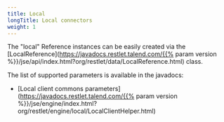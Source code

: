 ```yaml
---
title: Local
longTitle: Local connectors
weight: 1
---
```

The "local" Reference instances can be easily created via the
[LocalReference](https://javadocs.restlet.talend.com/{{% param version %}}/jse/api/index.html?org/restlet/data/LocalReference.html)
class.

The list of supported parameters is available in the javadocs:

-   [Local client commons
    parameters](https://javadocs.restlet.talend.com/{{% param version %}}/jse/engine/index.html?org/restlet/engine/local/LocalClientHelper.html)
